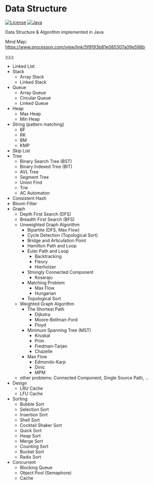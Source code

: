 # Data Structure

[![License](https://img.shields.io/badge/license-MIT-4EB1BA.svg)]()
[![Java](https://img.shields.io/badge/language-Java-orange.svg)]()


Data Structure & Algorithm implemented in Java

Mind Map: https://www.processon.com/view/link/5f9193b81e085307a09e598b

[>>>](src/main/java/com/ywh/ds)
- Linked List
- Stack
  - Array Stack
  - Linked Stack
- Queue
  - Array Queue
  - Circular Queue
  - Linked Queue
- Heap
  - Max Heap
  - Min Heap
- String (pattern matching)
  - BF
  - RK
  - BM
  - KMP
- Skip List
- Tree
  - Binary Search Tree (BST)
  - Binary Indexed Tree (BIT)
  - AVL Tree
  - Segment Tree
  - Union Find
  - Trie
  - AC Automaton
- Consistent Hash
- Bloom Filter
- Graph
  - Depth First Search (DFS)
  - Breadth First Search (BFS)
  - Unweighted Graph Algorithm
    - Bipartite (DFS, Max Flow)
    - Cycle Detection (Topological Sort)
    - Bridge and Articulation Point
    - Hamilton Path and Loop
    - Euler Path and Loop
      - Backtracking
      - Fleury
      - Hierholzer
    - Strongly Connected Component
      - Kosaraju
    - Matching Problem 
      - Max Flow
      - Hungarian
    - Topological Sort
  - Weighted Graph Algorithm
    - The Shortest Path
      - Dijkstra
      - Moore-Bellman-Ford
      - Floyd
    - Minimum Spanning Tree (MST)
      - Kruskal 
      - Prim 
      - Fredman-Tarjan 
      - Chazelle
    - Max Flow
      - Edmonds-Karp
      - Dinic
      - MPM
  - other problems: Connected Component, Single Source Path, ...
- Design
  - LRU Cache
  - LFU Cache
- Sorting
  - Bubble Sort
  - Selection Sort
  - Insertion Sort
  - Shell Sort
  - Cocktail Shaker Sort
  - Quick Sort
  - Heap Sort
  - Merge Sort
  - Counting Sort
  - Bucket Sort
  - Radix Sort
- Concurrent
  - Blocking Queue
  - Object Pool (Semaphore)
  - Cache